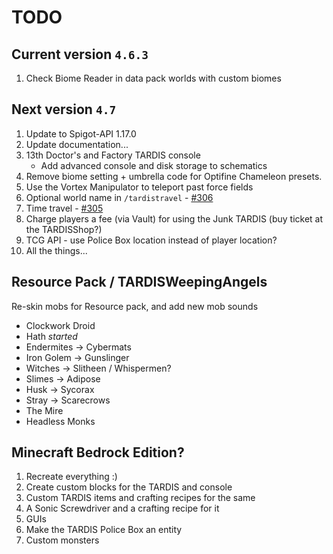 # TODO

## Current version `4.6.3`

1. Check Biome Reader in data pack worlds with custom biomes

## Next version `4.7`

1. Update to Spigot-API 1.17.0
2. Update documentation...
3. 13th Doctor's and Factory TARDIS console
    * Add advanced console and disk storage to schematics
4. Remove biome setting + umbrella code for Optifine Chameleon presets.
5. Use the Vortex Manipulator to teleport past force fields
6. Optional world name in `/tardistravel` - [#306](https://github.com/eccentricdevotion/TARDIS/issues/306)
7. Time travel - [#305](https://github.com/eccentricdevotion/TARDIS/issues/305)
8. Charge players a fee (via Vault) for using the Junk TARDIS (buy ticket at the TARDISShop?)
9. TCG API - use Police Box location instead of player location?
10. All the things...

## Resource Pack / TARDISWeepingAngels

Re-skin mobs for Resource pack, and add new mob sounds

* Clockwork Droid
* Hath _started_
* Endermites -> Cybermats
* Iron Golem -> Gunslinger
* Witches -> Slitheen / Whispermen?
* Slimes -> Adipose
* Husk -> Sycorax
* Stray -> Scarecrows
* The Mire
* Headless Monks

## Minecraft Bedrock Edition?

1. Recreate everything :)
2. Create custom blocks for the TARDIS and console
3. Custom TARDIS items and crafting recipes for the same
4. A Sonic Screwdriver and a crafting recipe for it
5. GUIs
6. Make the TARDIS Police Box an entity
7. Custom monsters
